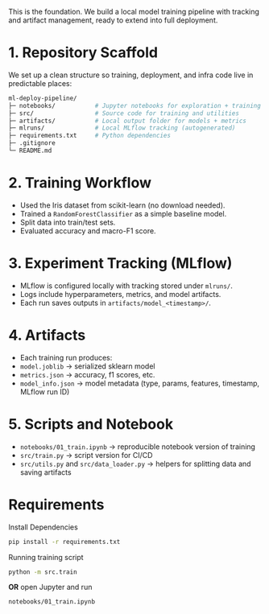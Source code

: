 This is the foundation. We build a local model training pipeline with tracking and artifact management, ready to extend into full deployment.

# 1. Repository Scaffold
We set up a clean structure so training, deployment, and infra code live in predictable places:
```bash
ml-deploy-pipeline/
├─ notebooks/           # Jupyter notebooks for exploration + training
├─ src/                 # Source code for training and utilities
├─ artifacts/           # Local output folder for models + metrics
├─ mlruns/              # Local MLflow tracking (autogenerated)
├─ requirements.txt     # Python dependencies
├─ .gitignore
└─ README.md
```

# 2. Training Workflow
- Used the Iris dataset from scikit-learn (no download needed).
- Trained a `RandomForestClassifier` as a simple baseline model.
- Split data into train/test sets.
- Evaluated accuracy and macro-F1 score.

# 3. Experiment Tracking (MLflow)
- MLflow is configured locally with tracking stored under `mlruns/`.
- Logs include hyperparameters, metrics, and model artifacts.
- Each run saves outputs in `artifacts/model_<timestamp>/`.

# 4. Artifacts
- Each training run produces:
- `model.joblib` → serialized sklearn model
- `metrics.json` → accuracy, f1 scores, etc.
- `model_info.json` → model metadata (type, params, features, timestamp, MLflow run ID)

# 5. Scripts and Notebook
- `notebooks/01_train.ipynb` → reproducible notebook version of training
- `src/train.py` → script version for CI/CD
- `src/utils.py` and `src/data_loader.py` → helpers for splitting data and saving artifacts

# Requirements
Install Dependencies
```bash
pip install -r requirements.txt
```

Running training script
```bash
python -m src.train
```

**OR** open Jupyter and run
```bash
notebooks/01_train.ipynb
```
